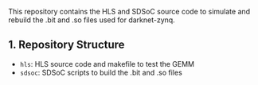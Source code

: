 This repository contains the HLS and SDSoC source code to simulate and rebuild the .bit and .so files used for darknet-zynq.

## 1.  Repository Structure

* `hls`: HLS source code and makefile to test the GEMM
* `sdsoc`: SDSoC scripts to build the .bit and .so files
